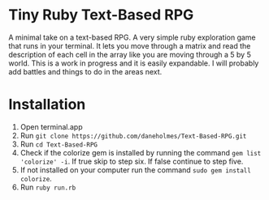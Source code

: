 # Tiny Ruby Text-Based RPG
A minimal take on a text-based RPG. A very simple ruby exploration game that runs in your terminal. It lets you move through a matrix and read the description of each cell in the array like you are moving through a 5 by 5 world. This is a work in progress and it is easily expandable. I will probably add battles and things to do in the areas next.

# Installation
1. Open terminal.app
2. Run `git clone https://github.com/daneholmes/Text-Based-RPG.git`
3. Run `cd Text-Based-RPG`
4. Check if the colorize gem is installed by running the command `gem list 'colorize' -i`. If true skip to step six. If false continue to step five.
5. If not installed on your computer run the command `sudo gem install colorize`.
6. Run `ruby run.rb`
